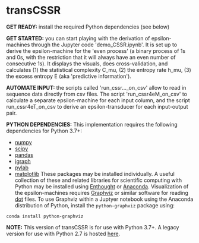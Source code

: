 # transCSSR

**GET READY:** install the required Python dependencies (see below)

**GET STARTED:** you can start playing with the derivation of epsilon-machines through the Jupyter code 'demo_CSSR.ipynb'. It is set up to derive the epsilon-machine for the 'even process' (a binary process of 1s and 0s, with the restriction that it will always have an even number of consecutive 1s). It displays the visuals, does cross-validation, and calculates (1) the statistical complexity C_mu, (2) the entropy rate h_mu, (3) the excess entropy E (aka 'predictive information').


**AUTOMATE INPUT:** the scripts called 'run_cssr..._on_csv' allow to read in sequence data directly from csv files. The script 'run_cssr4eM_on_csv' to calculate a separate epsilon-machine for each input column, and the script run_cssr4eT_on_csv to derive an epsilon-transducer for each input-output pair. 


**PYTHON DEPENDENCIES:** This implementation requires the following dependencies for Python 3.7+:
* [numpy](http://www.numpy.org)
* [scipy](http://www.scipy.org)
* [pandas](http://pandas.pydata.org)
* [igraph](http://igraph.org/python/)
* [pylab](http://wiki.scipy.org/PyLab)
* [matplotlib](http://matplotlib.org)
These packages may be installed individually. A useful collection of these and related libraries for scientific computing with Python may be installed using [Enthought](https://store.enthought.com) or [Anaconda](https://www.continuum.io/downloads).
Visualization of the epsilon-machines requires [Graphviz](http://graphviz.org) or similar software for reading [dot](http://en.wikipedia.org/wiki/DOT_(graph_description_language)) files. To use Graphviz within a Juptyer notebook using the Anaconda distribution of Python, install the `python-graphviz` package using:

```
conda install python-graphviz
```

**NOTE:** This version of transCSSR is for use with Python 3.7+. A legacy version for use with Python 2.7 is hosted [here](https://github.com/ddarmon/transCSSR2).
